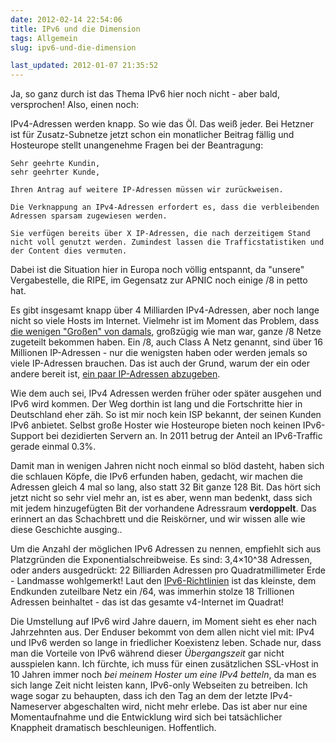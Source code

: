 ```yaml
---
date: 2012-02-14 22:54:06
title: IPv6 und die Dimension
tags: Allgemein
slug: ipv6-und-die-dimension

last_updated: 2012-01-07 21:35:52
---
```


Ja, so ganz durch ist das Thema IPv6 hier noch nicht - aber bald, versprochen! Also, einen noch:

IPv4-Adressen werden knapp. So wie das Öl. Das weiß jeder. Bei Hetzner ist für Zusatz-Subnetze jetzt schon ein monatlicher Beitrag fällig und Hosteurope stellt unangenehme Fragen bei der Beantragung:

    Sehr geehrte Kundin,
    sehr geehrter Kunde,

    Ihren Antrag auf weitere IP-Adressen müssen wir zurückweisen.

    Die Verknappung an IPv4-Adressen erfordert es, dass die verbleibenden Adressen sparsam zugewiesen werden. 

    Sie verfügen bereits über X IP-Adressen, die nach derzeitigem Stand nicht voll genutzt werden. Zumindest lassen die Trafficstatistiken und der Content dies vermuten.

Dabei ist die Situation hier in Europa noch völlig entspannt, da "unsere" Vergabestelle, die RIPE, im Gegensatz zur APNIC noch einige /8 in petto hat.

Es gibt insgesamt knapp über 4 Milliarden IPv4-Adressen, aber noch lange nicht so viele Hosts im Internet. Vielmehr ist im Moment das Problem, dass [die wenigen "Großen" von damals](//en.wikipedia.org/wiki/List_of_assigned_/8_IPv4_address_blocks), großzügig wie man war, ganze /8 Netze zugeteilt bekommen haben. Ein /8, auch Class A Netz genannt, sind über 16 Millionen IP-Adressen - nur die wenigsten haben oder werden jemals so viele IP-Adressen brauchen. Das ist auch der Grund, warum der ein oder andere bereit ist, [ein paar IP-Adressen abzugeben](//diepresse.com/home/techscience/hightech/microsoft/644749/IPAdressen-knapp_Microsoft-kauft-Nachschub-ein).

Wie dem auch sei, IPv4 Adressen werden früher oder später ausgehen und IPv6 wird kommen. Der Weg dorthin ist lang und die Fortschritte hier in Deutschland eher zäh. So ist mir noch kein ISP bekannt, der seinen Kunden IPv6 anbietet. Selbst große Hoster wie Hosteurope bieten noch keinen IPv6-Support bei dezidierten Servern an. In 2011 betrug der Anteil an IPv6-Traffic gerade einmal 0.3%.

Damit man in wenigen Jahren nicht noch einmal so blöd dasteht, haben sich die schlauen Köpfe, die IPv6 erfunden haben, gedacht, wir machen die Adressen gleich 4 mal so lang, also statt 32 Bit ganze 128 Bit. Das hört sich jetzt nicht so sehr viel mehr an, ist es aber, wenn man bedenkt, dass sich mit jedem hinzugefügten Bit der vorhandene Adressraum **verdoppelt**. Das erinnert an das Schachbrett und die Reiskörner, und wir wissen alle wie diese Geschichte ausging..

Um die Anzahl der möglichen IPv6 Adressen zu nennen, empfiehlt sich aus Platzgründen die Exponentialschreibweise. Es sind: 3,4×10^38 Adressen, oder anders ausgedrückt: 22 Billiarden Adressen pro Quadratmillimeter Erde - Landmasse wohlgemerkt! Laut den [IPv6-Richtlinien](http://www.ripe.net/docs/ripe-512#assignment_size) ist das kleinste, dem Endkunden zuteilbare Netz ein /64, was immerhin stolze 18 Trillionen Adressen beinhaltet - das ist das gesamte v4-Internet im Quadrat!

Die Umstellung auf IPv6 wird Jahre dauern, im Moment sieht es eher nach Jahrzehnten aus. Der Enduser bekommt von dem allen nicht viel mit: IPv4 und IPv6 werden so lange in friedlicher Koexistenz leben. Schade nur, dass man die Vorteile von IPv6 während dieser *Übergangszeit* gar nicht ausspielen kann. Ich fürchte, ich muss für einen zusätzlichen SSL-vHost in 10 Jahren immer noch <em title="SNI mal außen vor">bei meinem Hoster um eine IPv4 betteln</em>, da man es sich lange Zeit nicht leisten kann, IPv6-only Webseiten zu betreiben. Ich wage sogar zu behaupten, dass ich den Tag an dem der letzte IPv4-Nameserver abgeschalten wird, nicht mehr erlebe. Das ist aber nur eine Momentaufnahme und die Entwicklung wird sich bei tatsächlicher Knappheit dramatisch beschleunigen. Hoffentlich.